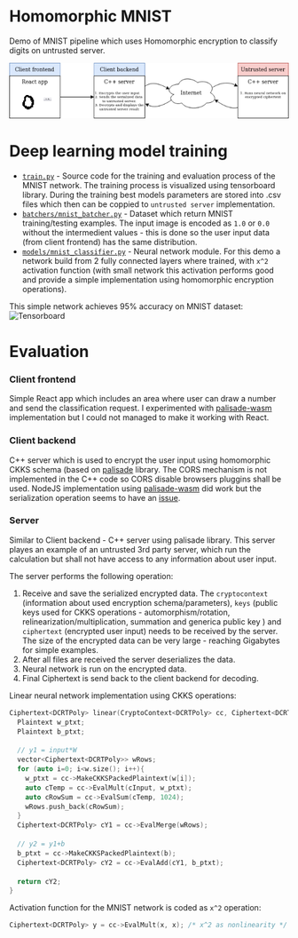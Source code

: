 # Homomorphic MNIST
Demo of MNIST pipeline which uses Homomorphic encryption to classify digits on untrusted server.
<p align="center">
  <img src="https://raw.githubusercontent.com/DanielKalicki/homomorphic_mnist/main/.images/MnistEvalPipeline.png">
</p>




# Deep learning model training

* [`train.py`](https://github.com/Larydc/FHE-/blob/main/train) - Source code for the training and evaluation process of the MNIST network.
The training process is visualized using tensorboard library.
During the training best models parameters are stored into .csv files which then can be coppied to `untrusted server` implementation.
* [`batchers/mnist_batcher.py`](https://github.com/Larydc/FHE-/blob/main/mnist_batcher) - Dataset which return MNIST training/testing examples. The input image is encoded as `1.0` or `0.0` without the intermedient values - this is done so the user input data (from client frontend) has the same distribution.
* [`models/mnist_classifier.py`]() - Neural network module. For this demo a network build from 2 fully connected layers where trained, with `x^2` activation function (with small network this activation performs good and provide a simple implementation using homomorphic encryption operations).
 
This simple network achieves 95% accuracy on MNIST dataset:
![Tensorboard](.images/2xFc.x2.tensorboard.png)

# Evaluation
### Client frontend
Simple React app which includes an area where user can draw a number and send the classification request.
I experimented with [palisade-wasm](https://gitlab.com/palisade/palisade-wasm) implementation but I could not managed to make it working with React.

### Client backend
C++ server which is used to encrypt the user input using homomorphic CKKS schema (based on [palisade](https://gitlab.com/palisade/palisade-development) library.
The CORS mechanism is not implemented in the C++ code so CORS disable browsers pluggins shall be used.
NodeJS implementation using [palisade-wasm](https://gitlab.com/palisade/palisade-wasm) did work but the serialization operation seems to have an [issue](https://gitlab.com/palisade/palisade-wasm/-/issues/6).

### Server
Similar to Client backend - C++ server using palisade library.
This server playes an example of an untrusted 3rd party server, which run the calculation but shall not have access to any information about user input.

The server performs the following operation:
1. Receive and save the serialized encrypted data. The `cryptocontext` (information about used encryption schema/parameters), `keys` (public keys used for CKKS operations - automorphism/rotation, relinearization/multiplication, summation and generica public key ) and `ciphertext` (encrypted user input) needs to be received by the server. The size of the encrypted data can be very large - reaching Gigabytes for simple examples.
2. After all files are received the server deserializes the data.
3. Neural network is run on the encrypted data.
4. Final Ciphertext is send back to the client backend for decoding.

Linear neural network implementation using CKKS operations:
```c++
Ciphertext<DCRTPoly> linear(CryptoContext<DCRTPoly> cc, Ciphertext<DCRTPoly> cInput, vector<vector<double>> w, vector<double> b){
  Plaintext w_ptxt;
  Plaintext b_ptxt;
  
  // y1 = input*W
  vector<Ciphertext<DCRTPoly>> wRows;
  for (auto i=0; i<w.size(); i++){
    w_ptxt = cc->MakeCKKSPackedPlaintext(w[i]);
    auto cTemp = cc->EvalMult(cInput, w_ptxt);
    auto cRowSum = cc->EvalSum(cTemp, 1024);
    wRows.push_back(cRowSum);
  }
  Ciphertext<DCRTPoly> cY1 = cc->EvalMerge(wRows);

  // y2 = y1+b
  b_ptxt = cc->MakeCKKSPackedPlaintext(b);
  Ciphertext<DCRTPoly> cY2 = cc->EvalAdd(cY1, b_ptxt);

  return cY2;
}
```
Activation function for the MNIST network is coded as `x^2` operation:
```c++
Ciphertext<DCRTPoly> y = cc->EvalMult(x, x); /* x^2 as nonlinearity */
```
